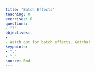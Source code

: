 ```yaml
---
title: "Batch Effects"
teaching: 0
exercises: 0
questions:
- "?"
objectives:
- 
- Watch out for batch effects. Gotcha!
keypoints:
- "."
- "."
source: Rmd
---
```



